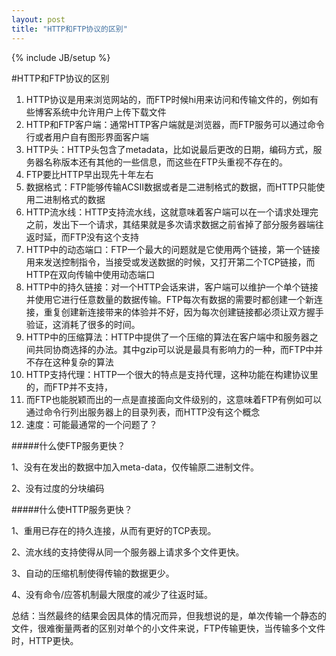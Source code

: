 ```yaml
---
layout: post
title: "HTTP和FTP协议的区别"
---
```

{% include JB/setup %}

#HTTP和FTP协议的区别

 1. HTTP协议是用来浏览网站的，而FTP时候hi用来访问和传输文件的，例如有些博客系统中允许用户上传下载文件
 2. HTTP和FTP客户端：通常HTTP客户端就是浏览器，而FTP服务可以通过命令行或者用户自有图形界面客户端
 3. HTTP头：HTTP头包含了metadata，比如说最后更改的日期，编码方式，服务器名称版本还有其他的一些信息，而这些在FTP头重视不存在的。
 4. FTP要比HTTP早出现先十年左右
 5. 数据格式：FTP能够传输ACSII数据或者是二进制格式的数据，而HTTP只能使用二进制格式的数据
 6. HTTP流水线：HTTP支持流水线，这就意味着客户端可以在一个请求处理完之前，发出下一个请求，其结果就是多次请求数据之前省掉了部分服务器端往返时延，而FTP没有这个支持
 7. HTTP中的动态端口：FTP一个最大的问题就是它使用两个链接，第一个链接用来发送控制指令，当接受或发送数据的时候，又打开第二个TCP链接，而HTTP在双向传输中使用动态端口
 8. HTTP中的持久链接：对一个HTTP会话来讲，客户端可以维护一个单个链接并使用它进行任意数量的数据传输。FTP每次有数据的需要时都创建一个新连接，重复创建新连接带来的体验并不好，因为每次创建链接都必须让双方握手验证，这消耗了很多的时间。
 9. HTTP中的压缩算法：HTTP中提供了一个压缩的算法在客户端中和服务器之间共同协商选择的办法。其中gzip可以说是最具有影响力的一种，而FTP中并不存在这种复杂的算法
 10. HTTP支持代理：HTTP一个很大的特点是支持代理，这种功能在构建协议里的，而FTP并不支持，
 11. 而FTP也能脱颖而出的一点是直接面向文件级别的，这意味着FTP有例如可以通过命令行列出服务器上的目录列表，而HTTP没有这个概念
 12. 速度：可能最通常的一个问题了？
 
#####什么使FTP服务更快？

1、没有在发出的数据中加入meta-data，仅传输原二进制文件。

2、没有过度的分块编码

#####什么使HTTP服务更快？

1、重用已存在的持久连接，从而有更好的TCP表现。

2、流水线的支持使得从同一个服务器上请求多个文件更快。

3、自动的压缩机制使得传输的数据更少。

4、没有命令/应答机制最大限度的减少了往返时延。

总结：当然最终的结果会因具体的情况而异，但我想说的是，单次传输一个静态的文件，很难衡量两者的区别对单个的小文件来说，FTP传输更快，当传输多个文件时，HTTP更快。
 
 
